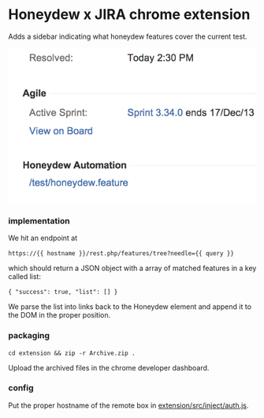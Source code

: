 # Honeydew x JIRA chrome extension

Adds a sidebar indicating what honeydew features cover the current
test.

![extension/screenshot.png](extension/screenshot.png)

### implementation

We hit an endpoint at

    https://{{ hostname }}/rest.php/features/tree?needle={{ query }}

which should return a JSON object with a array of matched features in
a key called list:

    { "success": true, "list": [] }

We parse the list into links back to the Honeydew element and append
it to the DOM in the proper position.

### packaging

    cd extension && zip -r Archive.zip .

Upload the archived files in the chrome developer dashboard.

### config

Put the proper hostname of the remote box in
[extension/src/inject/auth.js](extension/src/inject/auth.js).
